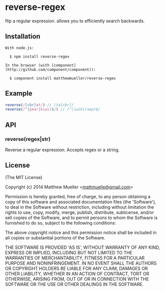 
# reverse-regex

  flip a regular expression. allows you to efficiently search backwards.

## Installation

    With node.js:

      $ npm install reverse-regex

    In the browser (with [component](http://github.com/component/component)):

      $ component install matthewmueller/reverse-regex

## Example

```js
reverse(/[cbr]at/) // /ta[cbr]/
reverse(/^(pear|kiwi)$/) // /^(iwik|raep)$/
```

## API

### reverse(regex|str)

Reverse a regular expression. Accepts regex or a string.

## License

(The MIT License)

Copyright (c) 2014 Matthew Mueller &lt;mattmuelle@gmail.com&gt;

Permission is hereby granted, free of charge, to any person obtaining
a copy of this software and associated documentation files (the
'Software'), to deal in the Software without restriction, including
without limitation the rights to use, copy, modify, merge, publish,
distribute, sublicense, and/or sell copies of the Software, and to
permit persons to whom the Software is furnished to do so, subject to
the following conditions:

The above copyright notice and this permission notice shall be
included in all copies or substantial portions of the Software.

THE SOFTWARE IS PROVIDED 'AS IS', WITHOUT WARRANTY OF ANY KIND,
EXPRESS OR IMPLIED, INCLUDING BUT NOT LIMITED TO THE WARRANTIES OF
MERCHANTABILITY, FITNESS FOR A PARTICULAR PURPOSE AND NONINFRINGEMENT.
IN NO EVENT SHALL THE AUTHORS OR COPYRIGHT HOLDERS BE LIABLE FOR ANY
CLAIM, DAMAGES OR OTHER LIABILITY, WHETHER IN AN ACTION OF CONTRACT,
TORT OR OTHERWISE, ARISING FROM, OUT OF OR IN CONNECTION WITH THE
SOFTWARE OR THE USE OR OTHER DEALINGS IN THE SOFTWARE.
